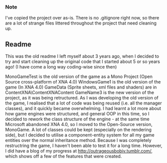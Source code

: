 ### Note 
I've copied the project over as-is. There is no .gitignore right now, so there are a lot of strange files littered throughout the project that need cleaning up.

## Readme
 
This was the old readme I left myself about 3 years ago, when I decided to try and start cleaning up the original code that I started about 5 or so years ago! (I have come a long way coding-wise since then)

MonoGameTest is the old version of the game as a Mono Project (Open Source cross-platform of XNA 4.0)
WindowsGame1 is the old version of the game (In XNA 4.0)
GameData (Sprite sheets, xml files and shaders) are in ContentXNA\ContentXNAContent
GameName3 is the new version of the project, as it was being retructured. As I was developing the old version of the game, I realised that a lot of code was being reused (i.e. all the manager classes), and it quickly became overwhelming. I had learnt a lot more about how game engines were structured, and general OOP in this time, so I decided to rework the class structure of the engine - at the same time Microsoft abandoned XNA 4.0, so I moved to the Open-Source version, MonoGame. A lot of classes could be kept (especially on the rendering side), but I decided to utilise a component-entity system for all my game entities over the normal inheritance method. Because I was completely restructring the game, I haven't been able to test it for a long time. However, I did have a blog of my progress at http://outrageousbobiv.tumblr.com/, which shows off a few of the features that were created.
